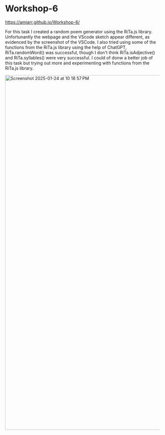 # Workshop-6 

https://amiarr.github.io/Workshop-6/

For this task I created a random poem generator using the RiTa.js library. Unfortunantly the webpage and the VScode sketch appear different, as evidenced by the screenshot of the VSCode. I also tried using some of the functions from the RiTa.js library using the help of ChatGPT, RiTa.randomWord() was successful, though I don't think RiTa.isAdjective() and RiTa.syllables() were very successful. I could of donw a better job of this task but trying out more and experimenting with functions from the RiTa.js library. 

<img width="1156" alt="Screenshot 2025-01-24 at 10 18 57 PM" src="https://github.com/user-attachments/assets/3f7cfc0f-6b62-4b26-b8ee-d470129ed3b0" />
